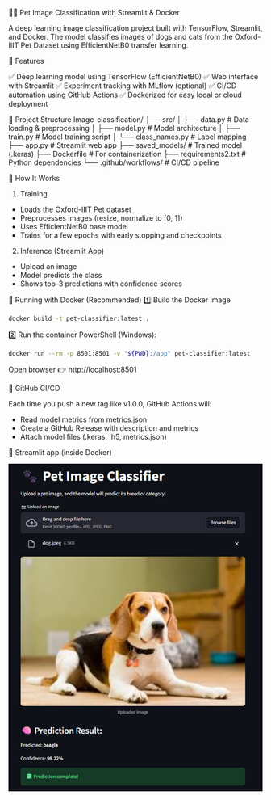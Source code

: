 🐶🐱 Pet Image Classification with Streamlit & Docker

A deep learning image classification project built with TensorFlow, Streamlit, and Docker.
The model classifies images of dogs and cats from the Oxford-IIIT Pet Dataset using EfficientNetB0 transfer learning.


🚀 Features

✅ Deep learning model using TensorFlow (EfficientNetB0)
✅ Web interface with Streamlit
✅ Experiment tracking with MLflow (optional)
✅ CI/CD automation using GitHub Actions
✅ Dockerized for easy local or cloud deployment


📂 Project Structure
Image-classification/
├── src/
│   ├── data.py              # Data loading & preprocessing
│   ├── model.py             # Model architecture
│   ├── train.py             # Model training script
│   └── class_names.py       # Label mapping
├── app.py                   # Streamlit web app
├── saved_models/            # Trained model (.keras)
├── Dockerfile               # For containerization
├── requirements2.txt        # Python dependencies
└── .github/workflows/       # CI/CD pipeline


🧠 How It Works

1. Training

- Loads the Oxford-IIIT Pet dataset
- Preprocesses images (resize, normalize to [0, 1])
- Uses EfficientNetB0 base model
- Trains for a few epochs with early stopping and checkpoints

2. Inference (Streamlit App)

- Upload an image
- Model predicts the class
- Shows top-3 predictions with confidence scores

🐳 Running with Docker (Recommended)
1️⃣ Build the Docker image
```bash
docker build -t pet-classifier:latest .
```
2️⃣ Run the container
PowerShell (Windows):
```bash
docker run --rm -p 8501:8501 -v "${PWD}:/app" pet-classifier:latest
```
Open browser 👉 http://localhost:8501


🧾 GitHub CI/CD

Each time you push a new tag like v1.0.0, GitHub Actions will:

- Read model metrics from metrics.json
- Create a GitHub Release with description and metrics
- Attach model files (.keras, .h5, metrics.json)


📸 Streamlit app (inside Docker)

![Streamlit App Screenshot](Streamlit.png)